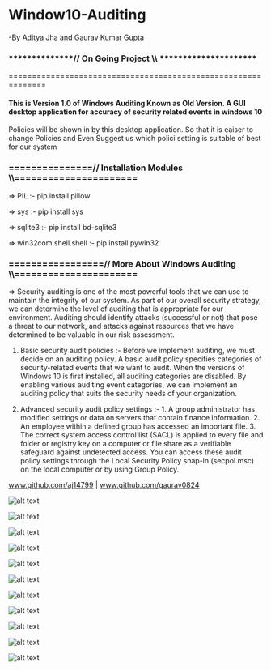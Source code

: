 # Window10-Auditing
  -By Aditya Jha and Gaurav Kumar Gupta
  

### **************// On Going Project \\\\ *********************
==============================================================



#### This is Version 1.0 of Windows Auditing Known as Old Version. A GUI desktop application for accuracy of security related events in windows 10

Policies will be shown in by this desktop application. So that it is eaiser to change Policies and Even Suggest us which polici setting is suitable of best for our system


### ===============// Installation Modules \\\\======================

=> PIL                  :-             pip install pillow

=> sys                  :-             pip install sys

=> sqlite3              :-             pip install bd-sqlite3

=> win32com.shell.shell :-             pip install pywin32

### =================// More About Windows Auditing \\\\======================


=> Security auditing is one of the most powerful tools that we can use to maintain the integrity of our system. As part of our overall security strategy, we can determine the level of auditing that is appropriate for our environment. Auditing should identify attacks (successful or not) that pose a threat to our network, and attacks against resources that we have determined to be valuable in our risk assessment.

1. Basic security audit policies :- Before we implement auditing, we must decide on an auditing policy. A basic audit policy specifies categories of security-related events that we want to audit. When the versions of Windows 10 is first installed, all auditing categories are disabled. By enabling various auditing event categories, we can implement an auditing policy that suits the security needs of your organization.

2. Advanced security audit policy settings :- 
        1. A group administrator has modified settings or data on servers that contain finance information.
        2. An employee within a defined group has accessed an important file.
        3. The correct system access control list (SACL) is applied to every file and folder or registry key on a computer or file share           as a verifiable safeguard against undetected access.
You can access these audit policy settings through the Local Security Policy snap-in (secpol.msc) on the local computer or by using Group Policy.

  
  www.github.com/aj14799
  |
  www.github.com/gaurav0824


![alt text](https://github.com/aj14799/Window10-Auditing-old-/blob/master/Sreenshots/Screenshot%20(207).png)

![alt text](https://github.com/aj14799/Window10-Auditing-old-/blob/master/Sreenshots/Screenshot%20(208).png)

![alt text](https://github.com/aj14799/Window10-Auditing-old-/blob/master/Sreenshots/Screenshot%20(209).png)

![alt text](https://github.com/aj14799/Window10-Auditing-old-/blob/master/Sreenshots/Screenshot%20(210).png)

![alt text](https://github.com/aj14799/Window10-Auditing-old-/blob/master/Sreenshots/Screenshot%20(211).png)

![alt text](https://github.com/aj14799/Window10-Auditing-old-/blob/master/Sreenshots/Screenshot%20(212).png)

![alt text](https://github.com/aj14799/Window10-Auditing-old-/blob/master/Sreenshots/Screenshot%20(213).png)

![alt text](https://github.com/aj14799/Window10-Auditing-old-/blob/master/Sreenshots/Screenshot%20(214).png)

![alt text](https://github.com/aj14799/Window10-Auditing-old-/blob/master/Sreenshots/Screenshot%20(215).png)

![alt text](https://github.com/aj14799/Window10-Auditing-old-/blob/master/Sreenshots/Screenshot%20(216).png)

![alt text](https://github.com/aj14799/Window10-Auditing-old-/blob/master/Sreenshots/Screenshot%20(217).png)


